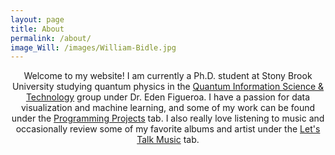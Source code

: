 ```yaml
---
layout: page
title: About
permalink: /about/
image_Will: /images/William-Bidle.jpg
---
```


<center><div class="about-text">
  Welcome to my website! I am currently a Ph.D. student at Stony Brook University studying quantum physics in the <a href="http://qit.physics.sunysb.edu/wordpress/" target = "_blank">Quantum Information Science & Technology</a> group under Dr. Eden Figueroa. I have a passion for data visualization and machine learning, and some of my work can be found under the <a href="/programming-projects" title="Programming Projects">Programming Projects</a> tab. I also really love listening to music and occasionally review some of my favorite albums and artist under the <a href="/lets-talk-music" title="Let's Talk Music Projects">Let's Talk Music</a> tab.
</div></center>
